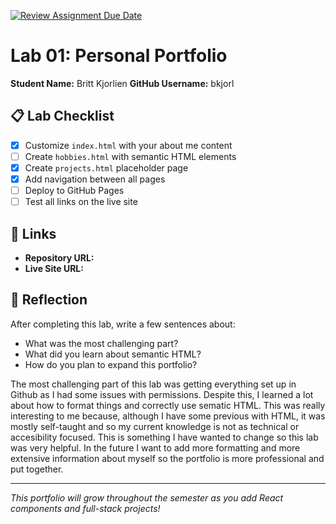 [![Review Assignment Due Date](https://classroom.github.com/assets/deadline-readme-button-22041afd0340ce965d47ae6ef1cefeee28c7c493a6346c4f15d667ab976d596c.svg)](https://classroom.github.com/a/fEVZN0YI)
# Lab 01: Personal Portfolio

**Student Name:** Britt Kjorlien
**GitHub Username:** bkjorl

## 📋 Lab Checklist

- [X] Customize `index.html` with your about me content
- [ ] Create `hobbies.html` with semantic HTML elements  
- [X] Create `projects.html` placeholder page
- [X] Add navigation between all pages
- [ ] Deploy to GitHub Pages
- [ ] Test all links on the live site

## 🔗 Links

- **Repository URL:** 
- **Live Site URL:** 

## 📝 Reflection

After completing this lab, write a few sentences about:
- What was the most challenging part?
- What did you learn about semantic HTML?
- How do you plan to expand this portfolio?

The most challenging part of this lab was getting everything set up in Github as I had some issues with permissions. Despite this, I learned a lot about how to format things and correctly use sematic HTML. This was really interesting to me because, although I have some previous with HTML, it was mostly self-taught and so my current knowledge is not as technical or accesibility focused. This is something I have wanted to change so this lab was very helpful. In the future I want to add more formatting and more extensive information about myself so the portfolio is more professional and put together.

---

*This portfolio will grow throughout the semester as you add React components and full-stack projects!*